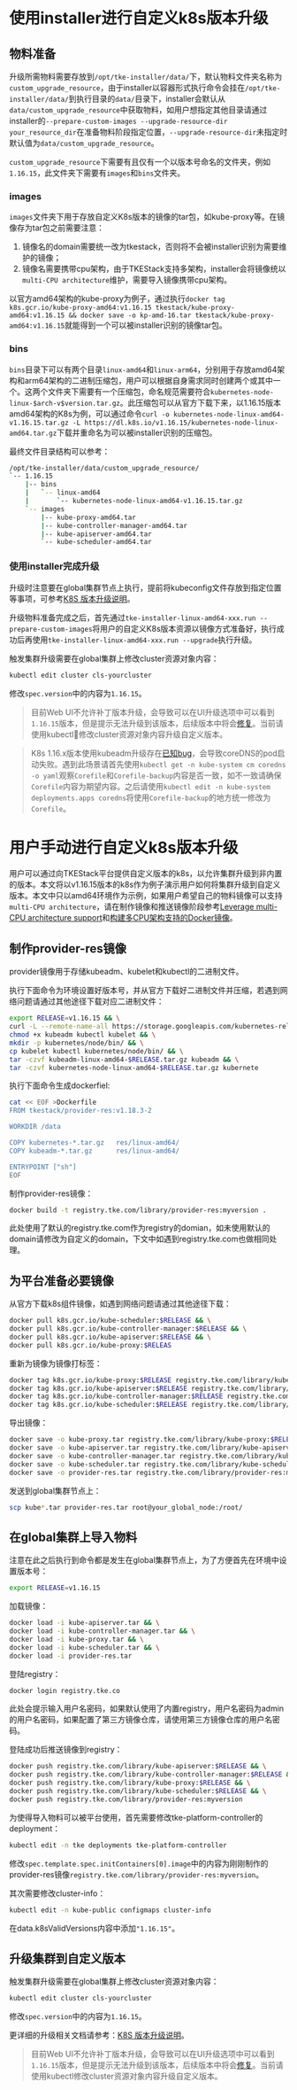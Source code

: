 # 使用installer进行自定义k8s版本升级

## 物料准备

升级所需物料需要存放到`/opt/tke-installer/data/`下，默认物料文件夹名称为`custom_upgrade_resource`，由于installer以容器形式执行命令会挂在`/opt/tke-installer/data/`到执行目录的`data/`目录下，installer会默认从`data/custom_upgrade_resource`中获取物料，如用户想指定其他目录请通过installer的`--prepare-custom-images --upgrade-resource-dir your_resource_dir`在准备物料阶段指定位置，`--upgrade-resource-dir`未指定时默认值为`data/custom_upgrade_resource`。

`custom_upgrade_resource`下需要有且仅有一个以版本号命名的文件夹，例如`1.16.15`，此文件夹下需要有`images`和`bins`文件夹。

### images

`images`文件夹下用于存放自定义K8s版本的镜像的tar包，如kube-proxy等。在镜像存为tar包之前需要注意：

1. 镜像名的domain需要统一改为tkestack，否则将不会被installer识别为需要维护的镜像；
2. 镜像名需要携带cpu架构，由于TKEStack支持多架构，installer会将镜像统以`multi-CPU architecture`维护，需要导入镜像携带cpu架构。

以官方amd64架构的kube-proxy为例子，通过执行`docker tag k8s.gcr.io/kube-proxy-amd64:v1.16.15 tkestack/kube-proxy-amd64:v1.16.15 && docker save -o kp-amd-16.tar tkestack/kube-proxy-amd64:v1.16.15`就能得到一个可以被installer识别的镜像tar包。

### bins

`bins`目录下可以有两个目录`linux-amd64`和`linux-arm64`，分别用于存放amd64架构和arm64架构的二进制压缩包，用户可以根据自身需求同时创建两个或其中一个。这两个文件夹下需要有一个压缩包，命名规范需要符合`kubernetes-node-linux-$arch-v$version.tar.gz`。此压缩包可以从官方下载下来，以1.16.15版本amd64架构的K8s为例，可以通过命令`curl -o kubernetes-node-linux-amd64-v1.16.15.tar.gz -L https://dl.k8s.io/v1.16.15/kubernetes-node-linux-amd64.tar.gz`下载并重命名为可以被installer识别的压缩包。

最终文件目录结构可以参考：

```sh
/opt/tke-installer/data/custom_upgrade_resource/
`-- 1.16.15
    |-- bins
    |   `-- linux-amd64
    |       `-- kubernetes-node-linux-amd64-v1.16.15.tar.gz
    `-- images
        |-- kube-proxy-amd64.tar
        |-- kube-controller-manager-amd64.tar
        |-- kube-apiserver-amd64.tar
        `-- kube-scheduler-amd64.tar
```

### 使用installer完成升级

升级时注意要在global集群节点上执行，提前将kubeconfig文件存放到指定位置等事项，可参考[K8S 版本升级说明](https://github.com/tkestack/tke/blob/master/docs/guide/zh-CN/best-practices/cluster-upgrade-guide.md)。

升级物料准备完成之后，首先通过`tke-installer-linux-amd64-xxx.run --prepare-custom-images`将用户的自定义K8s版本资源以镜像方式准备好，执行成功后再使用`tke-installer-linux-amd64-xxx.run --upgrade`执行升级。

触发集群升级需要在global集群上修改cluster资源对象内容：

```sh
kubectl edit cluster cls-yourcluster
```

修改`spec.version`中的内容为`1.16.15`。

> 目前Web UI不允许补丁版本升级，会导致可以在UI升级选项中可以看到`1.16.15`版本，但是提示无法升级到该版本，后续版本中将会[修复](https://github.com/tkestack/tke/issues/1020)。当前请使用kubectl修改cluster资源对象内容升级自定义版本。

> K8s 1.16.x版本使用kubeadm升级存在[已知bug](https://github.com/kubernetes/kubernetes/issues/88725)，会导致coreDNS的pod启动失败。遇到此场景请首先使用`kubectl get -n kube-system cm coredns -o yaml`观察`Corefile`和`Corefile-backup`内容是否一致，如不一致请确保`Corefile`内容为期望内容。之后请使用`kubectl edit -n kube-system deployments.apps coredns`将使用`Corefile-backup`的地方统一修改为`Corefile`。

# 用户手动进行自定义k8s版本升级

用户可以通过向TKEStack平台提供自定义版本的k8s，以允许集群升级到非内置的版本。本文将以v1.16.15版本的k8s作为例子演示用户如何将集群升级到自定义版本。本文中只以amd64环境作为示例，如果用户希望自己的物料镜像可以支持`multi-CPU architecture`，请在制作镜像和推送镜像阶段参考[Leverage multi-CPU architecture support](https://docs.docker.com/docker-for-mac/multi-arch/)和[构建多CPU架构支持的Docker镜像](https://blog.csdn.net/dev_csdn/article/details/79138424)。

## 制作provider-res镜像

provider镜像用于存储kubeadm、kubelet和kubectl的二进制文件。

执行下面命令为环境设置好版本号，并从官方下载好二进制文件并压缩，若遇到网络问题请通过其他途径下载对应二进制文件：

```sh
export RELEASE=v1.16.15 && \
curl -L --remote-name-all https://storage.googleapis.com/kubernetes-release/release/$RELEASE/bin/linux/amd64/{kubeadm,kubelet,kubectl} && \
chmod +x kubeadm kubectl kubelet && \
mkdir -p kubernetes/node/bin/ && \
cp kubelet kubectl kubernetes/node/bin/ && \
tar -czvf kubeadm-linux-amd64-$RELEASE.tar.gz kubeadm && \
tar -czvf kubernetes-node-linux-amd64-$RELEASE.tar.gz kubernete
```

执行下面命令生成dockerfiel:

```sh
cat << EOF >Dockerfile
FROM tkestack/provider-res:v1.18.3-2

WORKDIR /data

COPY kubernetes-*.tar.gz   res/linux-amd64/
COPY kubeadm-*.tar.gz      res/linux-amd64/

ENTRYPOINT ["sh"]
EOF
```

制作provider-res镜像：

```sh
docker build -t registry.tke.com/library/provider-res:myversion .
```

此处使用了默认的registry.tke.com作为registry的domian，如未使用默认的domain请修改为自定义的domain，下文中如遇到registry.tke.com也做相同处理。

## 为平台准备必要镜像

从官方下载k8s组件镜像，如遇到网络问题请通过其他途径下载：

```sh
docker pull k8s.gcr.io/kube-scheduler:$RELEASE && \
docker pull k8s.gcr.io/kube-controller-manager:$RELEASE && \
docker pull k8s.gcr.io/kube-apiserver:$RELEASE && \
docker pull k8s.gcr.io/kube-proxy:$RELEAS
```

重新为镜像为镜像打标签：

```sh
docker tag k8s.gcr.io/kube-proxy:$RELEASE registry.tke.com/library/kube-proxy:$RELEASE && \
docker tag k8s.gcr.io/kube-apiserver:$RELEASE registry.tke.com/library/kube-apiserver:$RELEASE && \
docker tag k8s.gcr.io/kube-controller-manager:$RELEASE registry.tke.com/library/kube-controller-manager:$RELEASE && \
docker tag k8s.gcr.io/kube-scheduler:$RELEASE registry.tke.com/library/kube-scheduler:$RELEASE
```

导出镜像：

```sh
docker save -o kube-proxy.tar registry.tke.com/library/kube-proxy:$RELEASE && \
docker save -o kube-apiserver.tar registry.tke.com/library/kube-apiserver:$RELEASE && \
docker save -o kube-controller-manager.tar registry.tke.com/library/kube-controller-manager:$RELEASE && \
docker save -o kube-scheduler.tar registry.tke.com/library/kube-scheduler:$RELEASE && \
docker save -o provider-res.tar registry.tke.com/library/provider-res:myversion
```

发送到global集群节点上：

```sh
scp kube*.tar provider-res.tar root@your_global_node:/root/
```

## 在global集群上导入物料

注意在此之后执行到命令都是发生在global集群节点上，为了方便首先在环境中设置版本号：

```sh
export RELEASE=v1.16.15
```

加载镜像：

```sh
docker load -i kube-apiserver.tar && \
docker load -i kube-controller-manager.tar && \
docker load -i kube-proxy.tar && \
docker load -i kube-scheduler.tar && \
docker load -i provider-res.tar
```

登陆registry：

```sh
docker login registry.tke.co
```

此处会提示输入用户名密码，如果默认使用了内置registry，用户名密码为admin的用户名密码，如果配置了第三方镜像仓库，请使用第三方镜像仓库的用户名密码。

登陆成功后推送镜像到registry：

```sh
docker push registry.tke.com/library/kube-apiserver:$RELEASE && \
docker push registry.tke.com/library/kube-controller-manager:$RELEASE && \
docker push registry.tke.com/library/kube-proxy:$RELEASE && \
docker push registry.tke.com/library/kube-scheduler:$RELEASE && \
docker push registry.tke.com/library/provider-res:myversion
```

为使得导入物料可以被平台使用，首先需要修改tke-platform-controller的deployment：

```sh
kubectl edit -n tke deployments tke-platform-controller
```

修改`spec.template.spec.initContainers[0].image`中的内容为刚刚制作的provider-res镜像`registry.tke.com/library/provider-res:myversion`。

其次需要修改cluster-info：

```sh
kubectl edit -n kube-public configmaps cluster-info
```

在data.k8sValidVersions内容中添加`"1.16.15"`。

## 升级集群到自定义版本

触发集群升级需要在global集群上修改cluster资源对象内容：

```sh
kubectl edit cluster cls-yourcluster
```

修改`spec.version`中的内容为`1.16.15`。

更详细的升级相关文档请参考：[K8S 版本升级说明](https://github.com/tkestack/tke/blob/master/docs/guide/zh-CN/best-practices/cluster-upgrade-guide.md)。

> 目前Web UI不允许补丁版本升级，会导致可以在UI升级选项中可以看到`1.16.15`版本，但是提示无法升级到该版本，后续版本中将会[修复](https://github.com/tkestack/tke/issues/1020)。当前请使用kubectl修改cluster资源对象内容升级自定义版本。
